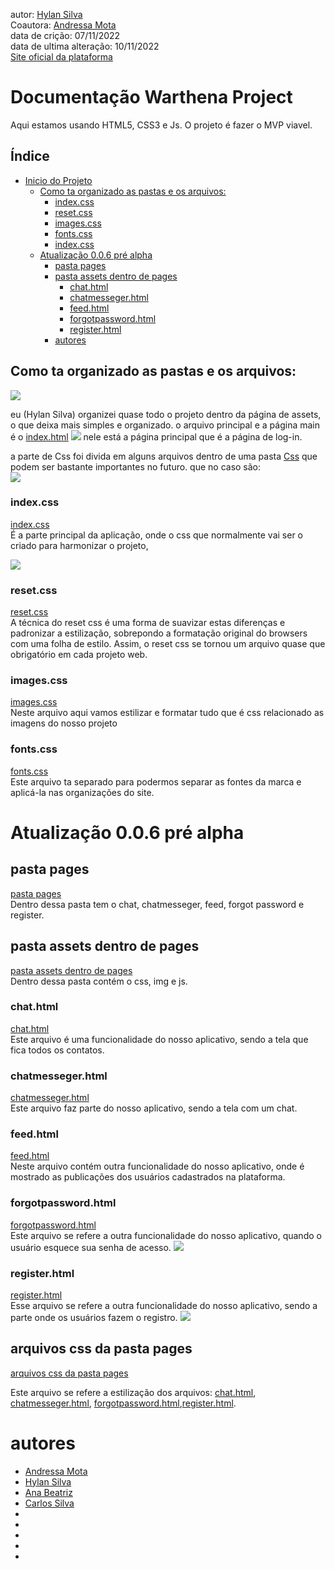 autor: [Hylan Silva](https://github.com/hylansilva)<br>
Coautora: [Andressa Mota](https://github.com/andressamotaz) <br>
data de crição: 07/11/2022<br>
data de ultima alteração: 10/11/2022<br>
[Site oficial da plataforma](https://warthena.vercel.app)
# Documentação Warthena Project

Aqui estamos usando HTML5, CSS3 e Js. O projeto é fazer o MVP viavel.

## Índice 
- [Inicio do Projeto](#índice)
    - [Como ta organizado as pastas e os arquivos:](#como-ta-organizado-as-pastas-e-os-arquivos)
      - [index.css](#indexcss)
      - [reset.css](#resetcss)
      - [images.css](#imagescss)
      - [fonts.css](#fontscss)
      - [index.css](#indexcss)
  - [Atualização 0.0.6 pré alpha](#atualização-006-pré-alpha)
    - [pasta pages](#pasta-pages)
    - [ pasta assets dentro de pages](#pasta-assets-dentro-de-pages)
      - [chat.html](#chathtml)
      - [chatmesseger.html](#chatmessegerhtml)
      - [feed.html](#feedhtml)
      - [forgotpassword.html](#forgotpasswordhtml)
      - [register.html](#registerhtml)
    - [autores](#autores)

## Como ta organizado as pastas e os arquivos:
<img src="./assets/img/documentacao/fille-tree.png"/>

eu (Hylan Silva) organizei quase todo o projeto dentro da página de assets, o que deixa mais simples e organizado. o arquivo principal e a página main é o [index.html](index.html) <img src="./assets/img/documentacao/index-html.png"/> nele está a página principal que é a página de log-in. 

a parte de Css foi divida em alguns arquivos dentro de uma pasta [Css](./assets/css/) que podem ser bastante importantes no futuro. que no caso são:<br>
    <img src="./assets/img/documentacao/css-tree.png"/>

### index.css
[index.css](./assets/css/index.css)<br>
É a parte principal da aplicação, onde o css que normalmente vai ser o criado para harmonizar o projeto,  

<img src="./assets/img/documentacao/tela-login.png"><br>



### reset.css
[reset.css](./assets/css/reset.css)<br>
A técnica do reset css é uma forma de suavizar estas diferenças e padronizar a estilização, sobrepondo a formatação original do browsers com uma folha de estilo. Assim, o reset css se tornou um arquivo quase que obrigatório em cada projeto web.

### images.css
[images.css](./assets/css/images.css)<br>
Neste arquivo aqui vamos estilizar e formatar tudo que é css relacionado as imagens do nosso projeto
### fonts.css
[fonts.css](./assets/css/fonts.css)<br>
Este arquivo ta separado para podermos separar as fontes da marca e aplicá-la nas organizações do site.

# Atualização 0.0.6 pré alpha

## pasta pages 
[pasta pages](./assets/pages) <br>
Dentro dessa pasta tem o chat, chatmesseger, feed, forgot password e register.  

## pasta assets dentro de pages
[pasta assets dentro de pages](./assets/pages/assets) <br>
Dentro dessa pasta contém o css, img e js. 

### chat.html
[chat.html](./assets/pages/chat.html) <br>
Este arquivo é uma funcionalidade do nosso aplicativo, sendo a tela que fica todos os contatos. 

### chatmesseger.html
[chatmesseger.html](./assets/pages/chatmesseger.html) <br>
Este arquivo faz parte do nosso aplicativo, sendo a tela com um chat. 

### feed.html
[feed.html](./assets/pages/feed.html) <br>
Neste arquivo contém outra funcionalidade do nosso aplicativo, onde é mostrado as publicações dos usuários cadastrados na plataforma. 

### forgotpassword.html
[forgotpassword.html](./assets/pages/forgotpassword.html) <br>
Este arquivo se refere a outra funcionalidade do nosso aplicativo, quando o usuário esquece sua senha de acesso.
<img src="./assets/img/documentacao/esqueceu-senha.png">

### register.html
[register.html](./assets/pages/register.html) <br>
Esse arquivo se refere a outra funcionalidade do nosso aplicativo, sendo a parte onde os usuários fazem o registro. 
<img src="./assets/img/documentacao/tela-cadastro.png">

## arquivos css da pasta pages
[arquivos css da pasta pages](./assets/pages/assets/css)

Este arquivo se refere a estilização dos arquivos: [chat.html](./assets/pages/chat.html), [chatmesseger.html](./assets/pages/chatmesseger.html), [forgotpassword.html](./assets/pages/forgotpassword.html),[register.html](./assets/pages/register.html). 

# autores
 - [Andressa Mota](https://github.com/andressamotaz)
 -  [Hylan Silva](https://github.com/hylansilva)
 -  [Ana Beatriz](https://github.com/ladyburkhardt)
 - [Carlos Silva](https://github.com/carllossillva)
 - 
 - 
 - 
 - 
 - 
